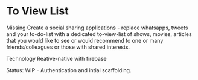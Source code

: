 # To View List 

Missing
Create a social sharing applications - replace whatsapps, tweets and your to-do-list with a dedicated to-view-list of shows, movies, articles that you would like to see or would recommend to one or many friends/colleagues or those with shared interests.

Technology
Reative-native with firebase

Status:
WIP - Authentication and intial scaffolding. 

